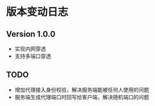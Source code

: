 # 版本变动日志

## Version 1.0.0

- 实现内网穿透
- 支持多端口穿透

## TODO

- 增加代理接入身份校验，解决服务端能被任何人使用的问题
- 服务端生成代理端口时回写给客户端，解决随机端口的问题
